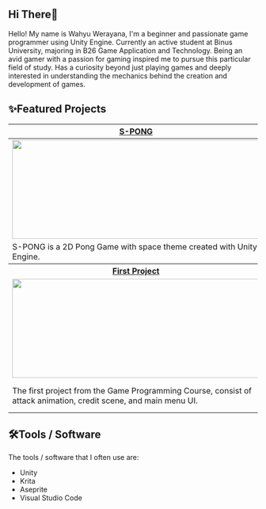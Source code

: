 ## Hi There👋
Hello! My name is Wahyu Werayana, I'm a beginner and passionate game programmer using Unity Engine. Currently an active student at Binus University, majoring in B26 Game Application and Technology. Being an avid gamer with a passion for gaming inspired me to pursue this particular field of study. Has a curiosity beyond just playing games and deeply interested in understanding the mechanics behind the creation and development of games.

## ✨Featured Projects
<table>
    <tr>
      <th width="500px" align="center"> <a href="https://github.com/wahyuwerayana/S-PONG">S-PONG</th>
      <th width="500px" align="center"> <a href="https://github.com/wahyuwerayana/Side-Scroller">Sky Adventure</th>
    </tr>
  <tbody>
  <tr width="500px" align="center">
  <td>
    
  <img src="https://github.com/wahyuwerayana/S-PONG/assets/115724777/2d7d8995-1cf6-4ea0-944f-9b02478d0b53" height="200px" width="500px">
  
  </td>
  <td>
  Sky Adventure img
  </td>
  </tr>
  
  <tr width="500px">
    <td>S-PONG is a 2D Pong Game with space theme created with Unity Engine.</td>
    <td>Sky Adventure desc</td>
  </tr>
  <tr>
    <th width="500px"> <a href="https://github.com/wahyuwerayana/FirstProject_GameProgramming">First Project</th>
    <th width="500px"> <a href="https://github.com/wahyuwerayana/Forbidden-Dream-Project">Forbidden Dreams</th>
  </tr>
      
  <tr width="500px" align="center">
    <td><img src="https://github.com/wahyuwerayana/FirstProject_GameProgramming/assets/115724777/526169b9-be55-42a3-bff4-27071573373f" height="200px" width="500px"></td>
    <td><img src="https://github.com/wahyuwerayana/Forbidden-Dream-Project/assets/115724777/27d1cf97-fc30-4845-9e96-6217327e648b" height="200px" width="500px"></td>
  </tr>
    
  <tr width="500px">
      <td>The first project from the Game Programming Course, consist of attack animation, credit scene, and main menu UI.</td>
      <td>A serious game created with the theme of special needs using SIBI sign language with a combination of role playing, puzzles and a little horror element.</td>
  </tr>
  </tbody>
</table>

## 🛠️Tools / Software
The tools / software that I often use are:
- Unity
- Krita
- Aseprite
- Visual Studio Code
